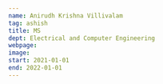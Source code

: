 ```yaml
---
name: Anirudh Krishna Villivalam
tag: ashish
title: MS
dept: Electrical and Computer Engineering
webpage: 
image: 
start: 2021-01-01
end: 2022-01-01
---
```

